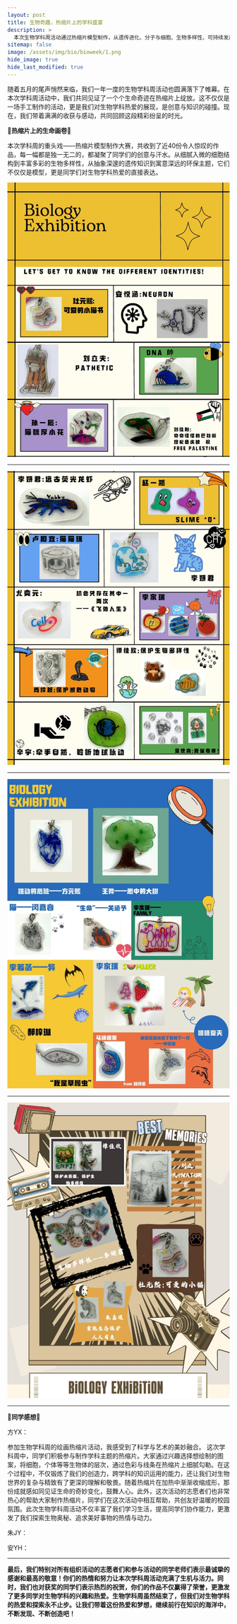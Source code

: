 ```yaml
---
layout: post
title: 生物奇趣，热缩片上的学科盛宴
description: >
  本次生物学科周活动通过热缩片模型制作，从遗传进化、分子与细胞、生物多样性、可持续发展、环境保护五个主题出发，提高学生对生物学科的兴趣和认知水平，拓宽学生视野，促进学生的互动交流，增强校园学科文化氛围。
sitemap: false
image: /assets/img/bio/bioweek/1.png
hide_image: true
hide_last_modified: true
---
```


随着五月的尾声悄然来临，我们一年一度的生物学科周活动也圆满落下了帷幕。在本次学科周活动中，我们共同见证了一个个生命奇迹在热缩片上绽放。这不仅仅是一场手工制作的活动，更是我们对生物学科热爱的展现，是创意与知识的碰撞。现在，我们带着满满的收获与感动，共同回顾这段精彩纷呈的时光。

**🌱热缩片上的生命画卷🌱**

本次学科周的重头戏——热缩片模型制作大赛，共收到了近40份令人惊叹的作品，每一幅都是独一无二的，都凝聚了同学们的创意与汗水。从细腻入微的细胞结构到丰富多彩的生物多样性，从抽象深邃的遗传知识到寓意深远的环保主题，它们不仅仅是模型，更是同学们对生物学科热爱的直接表达。

![](../../assets/img/bio/bioweek/5.png)

---

![](../../assets/img/bio/bioweek/6.png)

---

![](../../assets/img/bio/bioweek/3.jpg)

---

![](../../assets/img/bio/bioweek/2.png)

---

**🧬同学感想🧬**

方YX：

参加生物学科周的绘画热缩片活动，我感受到了科学与艺术的美妙融合。
这次学科周中，同学们积极参与制作学科主题的热缩片。大家通过兴趣选择想绘制的图案，将细胞，个体等等生物体的层次，通过色彩与线条在热缩片上细腻勾勒。在这个过程中，不仅锻炼了我们的创造力，跨学科的知识运用的能力，还让我们对生物世界的复杂与精致有了更深的理解和敬畏。随着热缩片在加热中渐渐收缩成形，那份成就感如同见证生命的奇妙变化，鼓舞人心。此外，这次活动的志愿者们也非常热心的帮助大家制作热缩片，同学们在这次活动中相互帮助，共创友好温暖的校园氛围。此次生物学科周活动不仅丰富了我们学习生活，提高同学们协作能力，更激发了我们探索生物奥秘、追求美好事物的热情与动力。

朱JY：

安YH：

---

**最后，我们特别对所有组织活动的志愿者们和参与活动的同学老师们表示最诚挚的感谢和最高的敬意！你们的热情和努力让本次学科周活动充满了生机与活力。同时，我们也对获奖的同学们表示热烈的祝贺，你们的作品不仅赢得了荣誉，更激发了更多同学对生物学科的兴趣和热爱。生物学科周虽然结束了，但我们对生物学科的热爱和探索永不止步。让我们带着这份热爱和梦想，继续前行在知识的海洋中，不断发现、不断创造吧！**